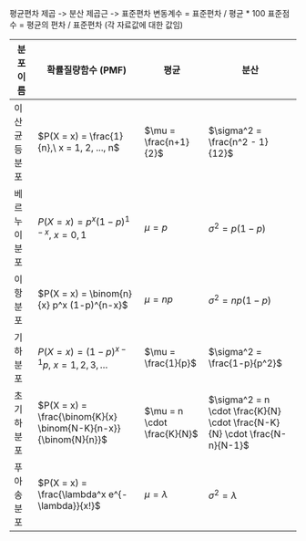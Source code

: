 
평균편차 제곱 -> 분산 제곱근 -> 표준편차
변동계수 = 표준편차 / 평균 * 100
표준점수 = 평균의 편차 / 표준편차 (각 자료값에 대한 값임)

| 분포 이름       | 확률질량함수 (PMF)                                                       | 평균                          | 분산                                                                 |
|----------------|---------------------------------------------------------------------------|-------------------------------|----------------------------------------------------------------------|
| 이산 균등 분포 | $P(X = x) = \frac{1}{n},\ x = 1, 2, ..., n$                               | $\mu = \frac{n+1}{2}$         | $\sigma^2 = \frac{n^2 - 1}{12}$                                      |
| 베르누이 분포  | $P(X = x) = p^x (1-p)^{1-x},\ x = 0, 1$                                   | $\mu = p$                     | $\sigma^2 = p(1-p)$                                                  |
| 이항 분포      | $P(X = x) = \binom{n}{x} p^x (1-p)^{n-x}$                                 | $\mu = np$                    | $\sigma^2 = np(1-p)$                                                 |
| 기하 분포      | $P(X = x) = (1-p)^{x-1}p,\ x = 1, 2, 3, \dots$                             | $\mu = \frac{1}{p}$           | $\sigma^2 = \frac{1-p}{p^2}$                                         |
| 초기하 분포    | $P(X = x) = \frac{\binom{K}{x} \binom{N-K}{n-x}}{\binom{N}{n}}$           | $\mu = n \cdot \frac{K}{N}$   | $\sigma^2 = n \cdot \frac{K}{N} \cdot \frac{N-K}{N} \cdot \frac{N-n}{N-1}$ |
| 푸아송 분포    | $P(X = x) = \frac{\lambda^x e^{-\lambda}}{x!}$                            | $\mu = \lambda$               | $\sigma^2 = \lambda$                                                 |
